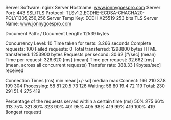 Server Software:        nginx
Server Hostname:        www.jonnygoespro.com
Server Port:            443
SSL/TLS Protocol:       TLSv1.2,ECDHE-ECDSA-CHACHA20-POLY1305,256,256
Server Temp Key:        ECDH X25519 253 bits
TLS Server Name:        www.jonnygoespro.com

Document Path:          /
Document Length:        12539 bytes

Concurrency Level:      10
Time taken for tests:   3.266 seconds
Complete requests:      100
Failed requests:        0
Total transferred:      1298800 bytes
HTML transferred:       1253900 bytes
Requests per second:    30.62 [#/sec] (mean)
Time per request:       326.620 [ms] (mean)
Time per request:       32.662 [ms] (mean, across all concurrent requests)
Transfer rate:          388.33 [Kbytes/sec] received

Connection Times (ms)
min  mean[+/-sd] median   max
Connect:      166  210  37.8    199     304
Processing:    58   81  20.5     73     126
Waiting:       58   80  19.4     72     119
Total:        230  291  51.4    275     419

Percentage of the requests served within a certain time (ms)
50%    275
66%    313
75%    321
80%    323
90%    401
95%    405
98%    419
99%    419
100%    419 (longest request)